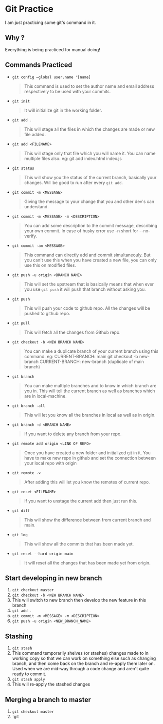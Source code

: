 # Git Practice

I am just practicing some git's command in it.

## Why ?

Everything is being practiced for manual doing!

## Commands Practiced
* `git config –global user.name "[name]`
    > This command is used to set the author name and email address respectively to be used with your commits.

* `git init`
    > It will initialize git in the working folder.

* `git add .`
    > This will stage all the files in which the changes are made or new file added.

* `git add <FILENAME>`
    > This will stage only that file which you will name it.
    > You can name multiple files also.
    > eg: git add index.html index.js

* `git status`
    > This will show you the status of the current branch, basically your changes.
    > Will be good to run after every `git add`.

* `git commit -m <MESSAGE>`
    > Giving the message to your change that you and other dev's can understand.

* `git commit -m <MESSAGE> -m <DESCRIPTION>`
    > You can add some description to the commit message, describing your own commit. 
    > In case of husky error use -n short for --no-verify.

* `git commit -am <MESSAGE>`
    > This command can directly add and commit simultaneouly.
    > But you can't use this when you have created a new file, you can only use this on modified files.

* `git push -u origin <BRANCH NAME>`
    > This will set the upstream that is basically means that when ever you use `git push` it will push that branch without asking you.

* `git push`
    > This will push your code to github repo.
    > All the changes will be pushed to github repo.

* `git pull`
    > This will fetch all the changes from Github repo.
* `git checkout -b <NEW BRANCH NAME>` 
    > You can make a duplicate branch of your current branch using this command.
    > eg: CURRENT-BRANCH: main 
    >     git checkout -b new-branch
    > CURRENT-BRANCH: new-branch (duplicate of main branch)
* `git branch`
    > You can make multiple branches and to know in which branch are you in.
    > This will tell the current branch as well as branches which are in local-machine.
* `git branch -all`
    > This will let you know all the branches in local as well as in origin.
* `git branch -d <BRANCH NAME>`
    > If you want to delete any branch from your repo.
* `git remote add origin <LINK OF REPO>`
    > Once you have created a new folder and initialized git in it.
    > You have to make new repo in github and set the connection between your local repo with origin
* `git remote -v`
    > After adding this will let you know the remotes of current repo.
* `git reset <FILENAME>`
    > If you want to unstage the current add then just run this.
* `git diff`
    > This will show the difference between from current branch and main.
* `git log`
    > This will show all the commits that has been made yet.
* `git reset --hard origin main`
    > It will reset all the changes that has been made yet from origin.

## Start developing in new branch
1. `git checkout master`
2. `git checkout -b <NEW BRANCH NAME>`
3. This will switch to new branch then develop the new feature in this branch
4. `git add .`
5. `git commit -m <MESSAGE> -m <DESCRIPTION>`
6. `git push -u origin <NEW_BRANCH_NAME>`

## Stashing
1. `git stash`
2. This command temporarily shelves (or stashes) changes made to in working copy so that we can work on something else such as changing branch, and then come back on the branch and re-apply them later on. Used when we are mid-way through a code change and aren't quite ready to commit.
3. `git stash apply`
4. This will re-apply the stashed changes

## Merging a branch to master
1. `git checkout master`
2. `git
    

